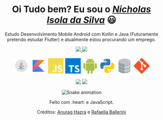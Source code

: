<div>
  <h1 align="center">Oi Tudo bem? Eu sou o <a href="https://www.linkedin.com/in/nicholas-silva-8100a2184/"><i>Nicholas Isola da Silva</i></a> 😃️</h1>
  <p align="center">Estudo Desenvolvimento Mobile Android com Kotlin e Java (Futuramente pretendo estudar Flutter) e atualmente estou procurando um emprego.<br>
</div>


<!-- <h1 align="center"> 
  Trybe
</h1>
<p align="center"><i>"A Trybe é uma escola do futuro para qualquer pessoa que deseja construir uma carreira de sucesso em tecnologia. Como estudante a pessoa ainda tem a opção de pagar os estudos apenas quando estiver formada e com um bom trabalho."</i></p> -->

<div align="center">
  <a href="https://github.com/Thoks10a">
    <img height="150em" src="https://github-readme-stats.vercel.app/api?username=Thoks10a&count_private=true&include_all_commits=true&show_icons=true&theme=dracula&hide_border=false&show_owner=true"/>
    <img height="150em" src="https://github-readme-stats.vercel.app/api/top-langs/?username=Thoks10a&theme=dracula&hide_border=false&&layout=compact"/>
  </a>
</div>

<div align="center" valign="top"><br>
  <!-- <img align="center" alt="React" height="30" width="40" src="https://raw.githubusercontent.com/devicons/devicon/master/icons/react/react-original.svg"> -->
  <img align="center" alt="Java" height="50" width="50" src="https://github.com/Thoks10a/Sobre-Mim/blob/main/assets/Java.png">
  <img align="center" alt="Kotlin" height="50" width="50" src="https://github.com/Thoks10a/Sobre-Mim/blob/main/assets/Kotlin3.png">
  <img align="center" alt="Js" height="50" width="50" src="https://raw.githubusercontent.com/devicons/devicon/master/icons/javascript/javascript-plain.svg">
  <img align="center" alt="Js" height="50" width="50" src="https://raw.githubusercontent.com/devicons/devicon/master/icons/typescript/typescript-plain.svg">
  <img align="center" alt="Android" height="50" width="50" src="https://github.com/Thoks10a/Sobre-Mim/blob/main/assets/Android.png">
  <img align="center" alt="Python" height="50" width="50" src="https://github.com/Thoks10a/Sobre-Mim/blob/main/assets/Python.png">
  <img align="center" alt="DataBase" height="50" width="50" src="https://github.com/Thoks10a/Sobre-Mim/blob/main/assets/Database2.png">
  <img align="center" alt="git" height="50" width="50" src="https://raw.githubusercontent.com/devicons/devicon/master/icons/git/git-original.svg">
<!--   <img align="center" alt="github" height="30" width="40" src="https://raw.githubusercontent.com/devicons/devicon/master/icons/github/github-original.svg"> -->
</div><br>

<div align="center">
 <!-- <a href="https://www.instagram.com/edu.duduribeiro/" target="_blank"><img src="https://img.shields.io/badge/-Instagram-%23E4405F?style=for-the-badge&logo=instagram&logoColor=white" target="_blank"></a> -->
  <!-- <a href="https://www.facebook.com/pr.eduardoribeiro" target="_blank"><img src="https://img.shields.io/badge/Facebook-1877F2?style=for-the-badge&logo=facebook&logoColor=white" target="_blank"></a>  -->
  <a href="https://www.linkedin.com/in/nicholas-silva-8100a2184/" target="_blank"><img src="https://img.shields.io/badge/-LinkedIn-%230077B5?style=for-the-badge&logo=linkedin&logoColor=white" target="_blank"></a> 
  <a href="https://github.com/Thoks10a"><img src="https://img.shields.io/badge/-GitHub-%23333?style=for-the-badge&logo=gmail&logoColor=white" target="_blank"></a>
</div>

<div align="center">
  
  ![Snake animation](https://github.com/danielbped/danielbped/blob/output/github-contribution-grid-snake.svg)
  
</div>

<div align="center">
  <p>Feito com :heart: e JavaScript.</p>
  <p>Créditos: <a href="https://github.com/anuraghazra/github-readme-stats">Anurag Hazra</a> e <a href="https://github.com/rafaballerini">Rafaella Ballerini</a></p>
</div>
